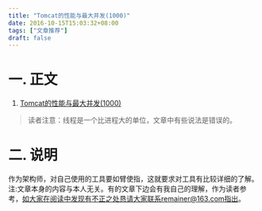 ```yaml
---
title: "Tomcat的性能与最大并发(1000)"
date: 2016-10-15T15:03:32+08:00
tags: ["文章推荐"]
draft: false
---
```



<!--more-->

# 一. 正文

1. [Tomcat的性能与最大并发(1000)](http://blog.chinaunix.net/uid-7374279-id-4470247.html)

> 读者注意：线程是一个比进程大的单位，文章中有些说法是错误的。


# 二. 说明

作为架构师，对自己使用的工具要如臂使指，这就要求对工具有比较详细的了解。注:文章本身的内容与本人无关。有的文章下边会有我自己的理解，作为读者参考，如大家在阅读中发现有不正之处恳请大家联系remainer@163.com指出。